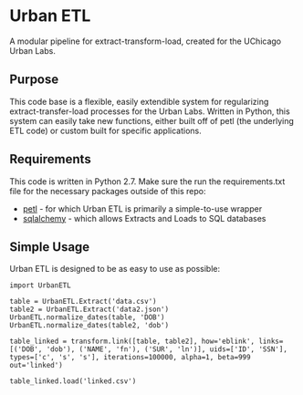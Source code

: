 # Urban ETL
A modular pipeline for extract-transform-load, created for the UChicago Urban Labs.

## Purpose
This code base is a flexible, easily extendible system for regularizing extract-transfer-load processes for the Urban Labs. Written in Python, this system can easily take new functions, either built off of petl (the underlying ETL code) or custom built for specific applications. 

## Requirements
This code is written in Python 2.7. Make sure the run the requirements.txt file for the necessary packages outside of this repo: 
+ [petl](https://petl.readthedocs.io) - for which Urban ETL is primarily a simple-to-use wrapper
+ [sqlalchemy](https://readthedocs.org/projects/sqlalchemy/) - which allows Extracts and Loads to SQL databases

## Simple Usage
Urban ETL is designed to be as easy to use as possible: 

`import UrbanETL`

`table = UrbanETL.Extract('data.csv')`  
`table2 = UrbanETL.Extract('data2.json')`  
`UrbanETL.normalize_dates(table, 'DOB')`  
`UrbanETL.normalize_dates(table2, 'dob')`  

`table_linked = transform.link([table, table2], how='eblink', links=[('DOB', 'dob'), ('NAME', 'fn'), ('SUR', 'ln')], uids=['ID', 'SSN'], types=['c', 's', 's'], iterations=100000, alpha=1, beta=999 out='linked')`

`table_linked.load('linked.csv')`
